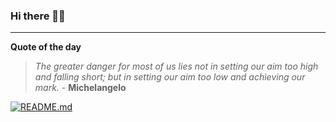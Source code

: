 ### Hi there 👋🏻


---

**Quote of the day**

> *The greater danger for most of us lies not in setting our aim too high and falling short; but in setting our aim too low and achieving our mark.* - **Michelangelo** 

[![README.md](https://github.com/marcolovazzano/marcolovazzano/actions/workflows/readme.yml/badge.svg?branch=main)](https://github.com/marcolovazzano/marcolovazzano/actions/workflows/readme.yml)
